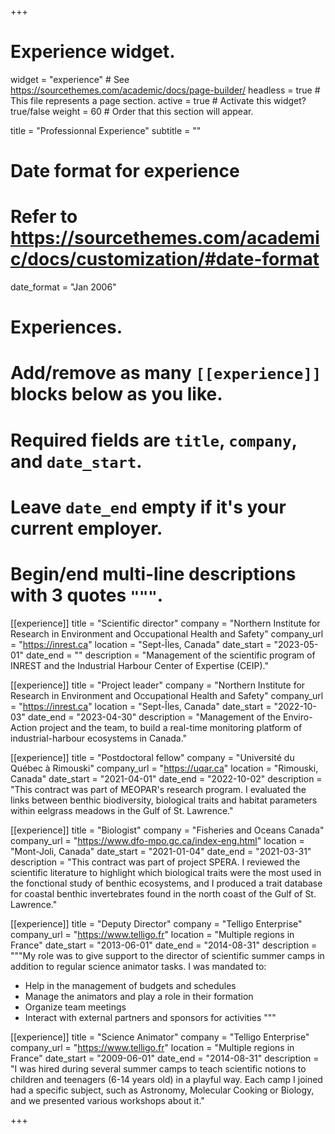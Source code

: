 +++
# Experience widget.
widget = "experience"  # See https://sourcethemes.com/academic/docs/page-builder/
headless = true  # This file represents a page section.
active = true  # Activate this widget? true/false
weight = 60  # Order that this section will appear.

title = "Professionnal Experience"
subtitle = ""

# Date format for experience
#   Refer to https://sourcethemes.com/academic/docs/customization/#date-format
date_format = "Jan 2006"

# Experiences.
#   Add/remove as many `[[experience]]` blocks below as you like.
#   Required fields are `title`, `company`, and `date_start`.
#   Leave `date_end` empty if it's your current employer.
#   Begin/end multi-line descriptions with 3 quotes `"""`.
[[experience]]
  title = "Scientific director"
  company = "Northern Institute for Research in Environment and Occupational Health and Safety"
  company_url = "https://inrest.ca"
  location = "Sept-Îles, Canada"
  date_start = "2023-05-01"
  date_end = ""
  description = "Management of the scientific program of INREST and the Industrial Harbour Center of Expertise (CEIP)."

[[experience]]
  title = "Project leader"
  company = "Northern Institute for Research in Environment and Occupational Health and Safety"
  company_url = "https://inrest.ca"
  location = "Sept-Îles, Canada"
  date_start = "2022-10-03"
  date_end = "2023-04-30"
  description = "Management of the Enviro-Action project and the team, to build a real-time monitoring platform of industrial-harbour ecosystems in Canada."

[[experience]]
  title = "Postdoctoral fellow"
  company = "Université du Québec à Rimouski"
  company_url = "https://uqar.ca"
  location = "Rimouski, Canada"
  date_start = "2021-04-01"
  date_end = "2022-10-02"
  description = "This contract was part of MEOPAR's research program. I evaluated the links between benthic biodiversity, biological traits and habitat parameters within eelgrass meadows in the Gulf of St. Lawrence."

[[experience]]
  title = "Biologist"
  company = "Fisheries and Oceans Canada"
  company_url = "https://www.dfo-mpo.gc.ca/index-eng.html"
  location = "Mont-Joli, Canada"
  date_start = "2021-01-04"
  date_end = "2021-03-31"
  description = "This contract was part of project SPERA. I reviewed the scientific literature to highlight which biological traits were the most used in the fonctional study of benthic ecosystems, and I produced a trait database for coastal benthic invertebrates found in the north coast of the Gulf of St. Lawrence."

[[experience]]
  title = "Deputy Director"
  company = "Telligo Enterprise"
  company_url = "https://www.telligo.fr"
  location = "Multiple regions in France"
  date_start = "2013-06-01"
  date_end = "2014-08-31"
  description = """My role was to give support to the director of scientific summer camps in addition to regular science animator tasks. I was mandated to:

  * Help in the management of budgets and schedules
  * Manage the animators and play a role in their formation
  * Organize team meetings
  * Interact with external partners and sponsors for activities
  """

[[experience]]
  title = "Science Animator"
  company = "Telligo Enterprise"
  company_url = "https://www.telligo.fr"
  location = "Multiple regions in France"
  date_start = "2009-06-01"
  date_end = "2014-08-31"
  description = "I was hired during several summer camps to teach scientific notions to children and teenagers (6-14 years old) in a playful way. Each camp I joined had a specific subject, such as Astronomy, Molecular Cooking or Biology, and we presented various workshops about it."

+++
